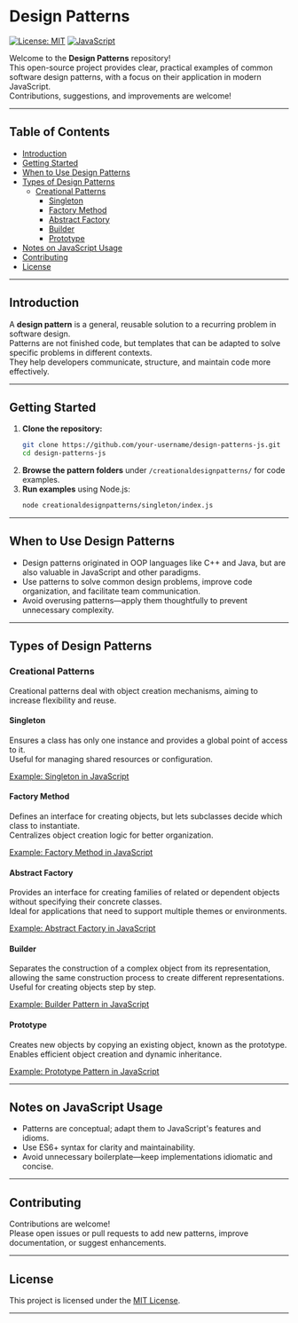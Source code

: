 # Design Patterns

[![License: MIT](https://img.shields.io/badge/License-MIT-yellow.svg)](LICENSE)
[![JavaScript](https://img.shields.io/badge/language-JavaScript-blue.svg)](https://developer.mozilla.org/en-US/docs/Web/JavaScript)

Welcome to the **Design Patterns** repository!  
This open-source project provides clear, practical examples of common software design patterns, with a focus on their application in modern JavaScript.  
Contributions, suggestions, and improvements are welcome!

---

## Table of Contents

- [Introduction](#introduction)
- [Getting Started](#getting-started)
- [When to Use Design Patterns](#when-to-use-design-patterns)
- [Types of Design Patterns](#types-of-design-patterns)
  - [Creational Patterns](#creational-patterns)
    - [Singleton](#singleton)
    - [Factory Method](#factory-method)
    - [Abstract Factory](#abstract-factory)
    - [Builder](#builder)
    - [Prototype](#prototype)
- [Notes on JavaScript Usage](#notes-on-javascript-usage)
- [Contributing](#contributing)
- [License](#license)

---

## Introduction

A **design pattern** is a general, reusable solution to a recurring problem in software design.  
Patterns are not finished code, but templates that can be adapted to solve specific problems in different contexts.  
They help developers communicate, structure, and maintain code more effectively.

---

## Getting Started

1. **Clone the repository:**
   ```bash
   git clone https://github.com/your-username/design-patterns-js.git
   cd design-patterns-js
   ```
2. **Browse the pattern folders** under `/creationaldesignpatterns/` for code examples.
3. **Run examples** using Node.js:
   ```bash
   node creationaldesignpatterns/singleton/index.js
   ```

---

## When to Use Design Patterns

- Design patterns originated in OOP languages like C++ and Java, but are also valuable in JavaScript and other paradigms.
- Use patterns to solve common design problems, improve code organization, and facilitate team communication.
- Avoid overusing patterns—apply them thoughtfully to prevent unnecessary complexity.

---

## Types of Design Patterns

### Creational Patterns

Creational patterns deal with object creation mechanisms, aiming to increase flexibility and reuse.

#### Singleton

Ensures a class has only one instance and provides a global point of access to it.  
Useful for managing shared resources or configuration.

[Example: Singleton in JavaScript](./creationaldesignpatterns/singleton/index.js)

#### Factory Method

Defines an interface for creating objects, but lets subclasses decide which class to instantiate.  
Centralizes object creation logic for better organization.

[Example: Factory Method in JavaScript](./creationaldesignpatterns/factorymethod/index.js)

#### Abstract Factory

Provides an interface for creating families of related or dependent objects without specifying their concrete classes.  
Ideal for applications that need to support multiple themes or environments.

[Example: Abstract Factory in JavaScript](./creationaldesignpatterns/abstractfactorymethod/index.js)

#### Builder

Separates the construction of a complex object from its representation, allowing the same construction process to create different representations.  
Useful for creating objects step by step.

[Example: Builder Pattern in JavaScript](./creationaldesignpatterns/builderpattern/index.js)

#### Prototype

Creates new objects by copying an existing object, known as the prototype.  
Enables efficient object creation and dynamic inheritance.

[Example: Prototype Pattern in JavaScript](./creationaldesignpatterns/prototypepattern/index.js)

---

## Notes on JavaScript Usage

- Patterns are conceptual; adapt them to JavaScript's features and idioms.
- Use ES6+ syntax for clarity and maintainability.
- Avoid unnecessary boilerplate—keep implementations idiomatic and concise.

---

## Contributing

Contributions are welcome!  
Please open issues or pull requests to add new patterns, improve documentation, or suggest enhancements.

---

## License

This project is licensed under the [MIT License](LICENSE).

---

